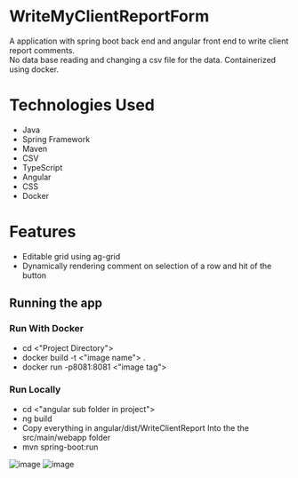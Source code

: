# WriteMyClientReportForm
A application with spring boot back end and angular front end to write client report comments.   
No data base reading and changing a csv file for the data. Containerized using docker.

# Technologies Used
* Java
* Spring Framework
* Maven
* CSV
* TypeScript
* Angular
* CSS
* Docker

# Features
* Editable grid using ag-grid
* Dynamically rendering comment on selection of a row and hit of the button

## Running the app

### Run With Docker
* cd <"Project Directory">  
* docker build -t <"image name"> .  
* docker run -p8081:8081 <"image tag">   
  
### Run Locally
* cd <"angular sub folder in project">  
* ng build  
* Copy everything in angular/dist/WriteClientReport Into the the src/main/webapp folder  
* mvn spring-boot:run  

![image](https://user-images.githubusercontent.com/84467369/162369704-84d13d40-b77a-41b2-b2e8-10d749ab1dd9.png)
![image](https://user-images.githubusercontent.com/84467369/162369748-33f43336-ef7f-4b6e-b63f-153bd684bf6d.png)


